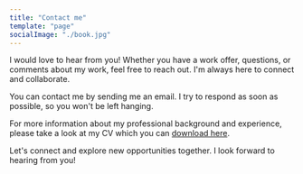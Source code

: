```yaml
---
title: "Contact me"
template: "page"
socialImage: "./book.jpg"
---
```


I would love to hear from you! Whether you have a work offer, questions, or comments about my work, feel free to reach out. I'm always here to connect and collaborate.

You can contact me by sending me an email. I try to respond as soon as possible, so you won't be left hanging.

For more information about my professional background and experience, please take a look at my CV which you can <a href="/CV_Sepicacchi.pdf" target="_blank" rel="noopener noreferrer">download here</a>.


Let's connect and explore new opportunities together. I look forward to hearing from you!